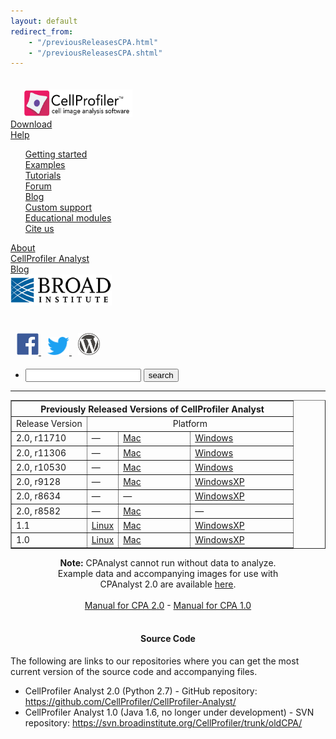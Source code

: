 ```yaml
---
layout: default
redirect_from:
    - "/previousReleasesCPA.html"
    - "/previousReleasesCPA.shtml"
---
```


<!DOCTYPE html>
<html lang="en">
<head>
    <meta charset="utf-8">
    <meta content="ie=edge" http-equiv="x-ua-compatible">
    <link href="/images/favicon.ico" rel="shortcut icon" type="image/x-icon">
    <title>CellProfiler</title>
    <meta content="" name="description">
    <meta content="width=device-width, initial-scale=1" name="viewport">
    <link href="/css/bootstrap-3.1.1.css" rel="stylesheet">
    <link href="/css/basic.css" rel="stylesheet">
    <script src="/js/lib/modernizr-2.8.3.min.js">
    </script>
    <link href="/css/app.css" rel="stylesheet">
    <script>
            (
                function(i, s, o, g, r, a, m) {
                    i['GoogleAnalyticsObject'] = r;
                    i[r]=i[r] || function() {
                        (i[r].q=i[r].q || []).push(arguments)
                    }, i[r].l=1*new Date();
                    a=s.createElement(o), m=s.getElementsByTagName(o)[0];
                    a.async=1;
                    a.src=g;
                    m.parentNode.insertBefore(a,m)
                }
            )(window, document, 'script', 'https://www.google-analytics.com/analytics.js', 'ga');

          ga('create', 'UA-83178912-1', 'auto');
          ga('send', 'pageview');
    </script>
    <script type="text/javascript">
            var _paq = _paq || [];
            _paq.push(['trackPageView']);
            _paq.push(['enableLinkTracking']);
            (
                function() {
                    var u="//cellprofiler.piwikpro.com/";
                    _paq.push(['setTrackerUrl', u+'piwik.php']);
                    _paq.push(['setSiteId', 1]);
                    var d=document, g=d.createElement('script'), s=d.getElementsByTagName('script')[0];
                    g.type='text/javascript';
                    g.async=true;
                    g.defer=true;
                    g.src=u+'piwik.js';
                    s.parentNode.insertBefore(g,s);
                }
            )();
    </script> <noscript>
    <p><img alt="" src="//cellprofiler.piwikpro.com/piwik.php?idsite=1" style=
    "border:0;"></p></noscript>
</head>
<body>
    <?php include_once("analyticstracking.php") ?>
    <div class="top bar"></div>
    <div class="documentation-container">
        <div class="row">
            <div class="column-3 hidden-mobile overview-container">
                <script src="http://code.jquery.com/jquery-latest.min.js" type=
                "text/javascript">
                </script>
                <section></section><a href="/"><img src="/images/cp_logo.png"
                style="margin-left:20px; margin-top:20px" width="175px"></a>
                <section class="top">
                    <a href="/releases/">Download</a>
                </section>
                <section class="top">
                    <a href="#">Help</a>
                    <ul class="sub" style="list-style-type:none">
                        <li>
                            <a href="/getting_started/">Getting started</a>
                        </li>
                        <li>
                            <a href="/examples">Examples</a>
                        </li>
                        <li>
                            <a href="/tutorials">Tutorials</a>
                        </li>
                        <li>
                            <a href="http://forum.cellprofiler.org/">Forum</a>
                        </li>
                        <li>
                            <a href="http://blog.cellprofiler.org/">Blog</a>
                        </li>
                        <li>
                            <a href="/supportplan/">Custom support</a>
                        </li>
                        <li>
                            <a href="/outreach/">Educational modules</a>
                        </li>
                        <li>
                            <a href="/citations/">Cite us</a>
                        </li>
                    </ul>
                </section>
                <section>
                    <a href="/about/">About</a>
                </section>
                <section class="top">
                    <a href="/cp-analyst/">CellProfiler Analyst</a>
                </section>
                <section>
                    <a href="http://blog.cellprofiler.org/">Blog</a>
                </section>
                <section>
                    <a href="http://www.broadinstitute.org">
                        <img src="/images/broad_logo.png" style="vertical-align: middle;height:50px">
                        <h3 class="hidden-mobile"></h3>
                    </a>
                    <a href="http://www.facebook.com/cellprofiler">
                        <img src="/images/facebook.svg" style="margin-left:10px; margin-top:21px" width="35px">
                    </a>
                    <a href="http://twitter.com/CellProfiler">
                        <img src="/images/twitter.svg" style="margin-left:10px; margin-top:21px" width="35px">
                    </a>
                    <a href="https://blog.cellprofiler.org/">
                        <img src="/images/wordpress_logo.png" style="margin-left:10px; margin-top:21px" width="35px">
                    </a>
                    <h4 class="hidden-mobile"></h4>
                </section>
            </div>
            <div class="column-3 hidden-mobile empty-container"></div>
            <div class="column-7 mobile-column-3 details-container">
                <section>
                    <div class="row">
                        <div class="column-12">
                            <ul>
                                <li class="navsearch">
                                    <form action="http://google.com/search"
                                    method="get" onsubmit=
                                    "location.href = this.action + '?&amp;q=%2Bsite:cellprofiler.org+' + this.query.value; return false;">
                                    <input maxlength="255" name="query"
                                        size="20" type="text" value="">
                                        <input type="submit" value="search">
                                    </form>
                                </li>
                            </ul>
                            <hr>
                            <center>
                                <table border="1;" cellpadding="5;" width=
                                "600">
                                    <tr>
                                        <th colspan="4">Previously Released
                                        Versions of CellProfiler Analyst</th>
                                    </tr>
                                    <tr>
                                        <td>Release Version</td>
                                        <td colspan="3">
                                            <center>
                                                Platform
                                            </center>
                                        </td>
                                    </tr>
                                    <tr>
                                        <td colspan="1">2.0, r11710</td>
                                        <td>&mdash;</td>
                                        <td width="100">
                                            <a href=
                                            "http://d1zymp9ayga15t.cloudfront.net/releases/11710/CPAnalyst_2.0_r11710.dmg">
                                            Mac</a>
                                        </td>
                                        <td width="150">
                                            <a href=
                                            "http://d1zymp9ayga15t.cloudfront.net/releases/11710/CPAnalyst_2.0_r11710_setup.exe">
                                            Windows</a>
                                        </td>
                                    </tr>
                                    <tr>
                                        <td colspan="1">2.0, r11306</td>
                                        <td>&mdash;</td>
                                        <td width="100">
                                            <a href=
                                            "http://d1zymp9ayga15t.cloudfront.net/content/Distributions/11306/CPAnalyst_r11306.dmg">
                                            Mac</a>
                                        </td>
                                        <td width="150">
                                            <a href=
                                            "http://d1zymp9ayga15t.cloudfront.net/content/Distributions/11306/CPAnalyst_2.0_r11306_setup.exe">
                                            Windows</a>
                                        </td>
                                    </tr>
                                    <tr>
                                        <td colspan="1">2.0, r10530</td>
                                        <td>&mdash;</td>
                                        <td width="100">
                                            <a href=
                                            "http://d1zymp9ayga15t.cloudfront.net/content/Distributions/10530/CPAnalyst_2.0_r10530_mac.dmg">
                                            Mac</a>
                                        </td>
                                        <td width="150">
                                            <a href=
                                            "http://d1zymp9ayga15t.cloudfront.net/content/Distributions/10530/CPAnalyst_2.0_r10530_win.exe">
                                            Windows</a>
                                        </td>
                                    </tr>
                                    <tr>
                                        <td colspan="1">2.0, r9128</td>
                                        <td>&mdash;</td>
                                        <td width="100">
                                            <a href=
                                            "http://d1zymp9ayga15t.cloudfront.net/content/PreviousReleases/CPAnalyst_2.0_r9128_mac.dmg">
                                            Mac</a>
                                        </td>
                                        <td width="150">
                                            <a href=
                                            "http://d1zymp9ayga15t.cloudfront.net/content/PreviousReleases/CPAnalyst_2.0_r9128_win.zip">
                                            WindowsXP</a>
                                        </td>
                                    </tr>
                                    <tr>
                                        <td colspan="1">2.0, r8634</td>
                                        <td>&mdash;</td>
                                        <td width="100">&mdash;</td>
                                        <td width="150">
                                            <a href=
                                            "http://d1zymp9ayga15t.cloudfront.net/content/PreviousReleases/CPAnalyst_2.0_r8634_win.zip">
                                            WindowsXP</a>
                                        </td>
                                    </tr>
                                    <tr>
                                        <td colspan="1">2.0, r8582</td>
                                        <td>&mdash;</td>
                                        <td width="100">
                                            <a href=
                                            "http://d1zymp9ayga15t.cloudfront.net/content/PreviousReleases/CPAnalyst_2.0_r8582_mac.dmg">
                                            Mac</a>
                                        </td>
                                        <td width="150">&mdash;</td>
                                    </tr>
                                    <tr>
                                        <td colspan="1">1.1</td>
                                        <td>
                                            <a href=
                                            "http://d1zymp9ayga15t.cloudfront.net/content/PreviousReleases/CPAnalyst.zip">
                                            Linux</a>
                                        </td>
                                        <td width="100">
                                            <a href=
                                            "http://d1zymp9ayga15t.cloudfront.net/content/PreviousReleases/CPAnalyst.zip">
                                            Mac</a>
                                        </td>
                                        <td width="150">
                                            <a href=
                                            "http://d1zymp9ayga15t.cloudfront.net/content/PreviousReleases/CPAnalyst.zip">
                                            WindowsXP</a>
                                        </td>
                                    </tr>
                                    <tr>
                                        <td colspan="1">1.0</td>
                                        <td>
                                            <a href=
                                            "http://d1zymp9ayga15t.cloudfront.net/content/PreviousReleases/CPAnalystOLD.zip">
                                            Linux</a>
                                        </td>
                                        <td width="100">
                                            <a href=
                                            "http://d1zymp9ayga15t.cloudfront.net/content/PreviousReleases/CPAnalystOLD.zip">
                                            Mac</a>
                                        </td>
                                        <td width="150">
                                            <a href=
                                            "http://d1zymp9ayga15t.cloudfront.net/content/PreviousReleases/CPAnalystOLD.zip">
                                            WindowsXP</a>
                                        </td>
                                    </tr>
                                </table>
                            </center>
                        </div>
                    </div>
                    <div id="content">
                        <center>
                            <div style="margin-top:1em;width:30em">
                                <b>Note:</b> CPAnalyst cannot run without data to
                                analyze.<br>
                                Example data and accompanying images for use with
                                CPAnalyst 2.0 are available <a href=
                                "/examples#cpa_examples">here</a>.
                            </div>
                        </center><br>
                        <center>
                            <a href=
                            "http://d1zymp9ayga15t.cloudfront.net/content/Documentation/cpa2_manual.pdf"
                            onclick=
                            "javascript: _gaq.push(['_trackPageview', '/download/manual2.0']);">
                            Manual for CPA 2.0</a> - <a href=
                            "http://d1zymp9ayga15t.cloudfront.net/content/Documentation/cpa1_manual.pdf"
                            onclick=
                            "javascript: _gaq.push(['_trackPageview', '/download/manual1.0']);">
                            Manual for CPA 1.0</a>
                        </center>
                        <br>
                        <center>
                            <h4>Source Code </h4>
                        </center>
                        <p>The following are links to our repositories where you can get
                        the most current version of the source code and accompanying
                        files.</p>
                        <ul>
                            <li>CellProfiler Analyst 2.0 (Python 2.7) - GitHub repository:
                            <a href="https://github.com/CellProfiler/CellProfiler-Analyst">
                                https://github.com/CellProfiler/CellProfiler-Analyst/</a>
                            </li>
                            <li>CellProfiler Analyst 1.0 (Java 1.6, no longer under
                            development) - SVN repository: <a href=
                            "https://svn.broadinstitute.org/CellProfiler/trunk/oldCPA/">
                                https://svn.broadinstitute.org/CellProfiler/trunk/oldCPA/</a>
                            </li>
                        </ul>
                    </div>
                </section>
            </div>
        </div>
    </div>
</body>
</html>
